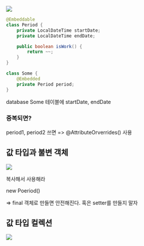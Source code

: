 ![](Pasted%20image%2020240825153743.png)


```java
@Embeddable
class Period {
	private LocalDateTime startDate;
	private LocalDateTime endDate;

	public boolean isWork() {
		return ~~;
	}
}
```


```java
class Some {
	@Embedded
	private Period period;
}
```

database Some 테이블에 startDate, endDate


### 중복되면? 

period1, period2 쓰면 => @AttributeOrverrides() 사용

## 값 타입과 불변 객체

![](Pasted%20image%2020240825154554.png)

복사해서 사용해라 

new Poeriod()

=> final 객체로 만들면 안전해진다. 혹은 setter를 만들지 말자 

## 값 타입 컬렉션

![](Pasted%20image%2020240825155603.png)